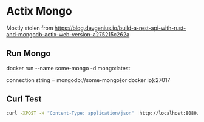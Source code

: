 # Actix Mongo

Mostly stolen from <https://blog.devgenius.io/build-a-rest-api-with-rust-and-mongodb-actix-web-version-a275215c262a>

## Run Mongo

docker run --name some-mongo -d mongo:latest

connection string = mongodb://some-mongo{or docker ip}:27017

## Curl Test

```bash
curl -XPOST -H "Content-Type: application/json"  http://localhost:8080/user -d '{"name": "Ryan", "location": "Pittsburgh", "title": "software"}'
```
